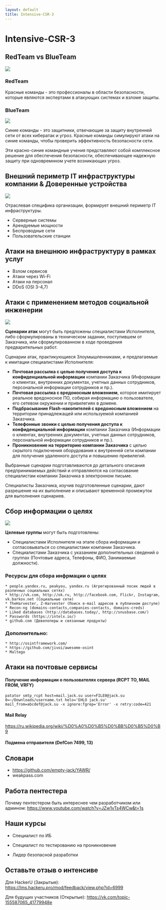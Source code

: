 ```yaml
---
layout: default
title: Intensive-CSR-3
---
```

# Intensive-CSR-3

## RedTeam vs BlueTeam
![](https://i.imgur.com/QSsqS6Z.png)

### RedTeam

Красные команды - это профессионалы в области безопасности, которые являются экспертами в атакующих системах и взломе защиты. 

### BlueTeam

![](https://i.imgur.com/UFmO1wy.png)

Синие команды - это защитники, отвечающие за защиту внутренней сети от всех кибератак и угроз. Красные команды симулируют атаки на синие команды, чтобы проверить эффективность безопасности сети. 

Эти красно-синие командные учения представляют собой комплексное решение для обеспечения безопасности, обеспечивающее надежную защиту при одновремнном учете возникающих угроз.

## Внешний периметр IT инфраструктуры компании & Доверенные устройства
![](https://i.imgur.com/u3qH5C0.png)

Отраслевая специфика организации, формирует внешний периметр IT инфраструктуры.

- Серверные системы
- Арендуемые мощности
- Беспроводные сети
- Пользовательские станции

## Атаки на внешнюю инфраструктуру в рамках услуг

- Взлом сервисов
- Атаки через Wi-Fi
- Атаки на персонал
- DDoS (OSI 3-4,7)

## Атаки с применением методов социальной инженерии
![](https://i.imgur.com/IHCKUqA.png)


**Сценарии атак** могут быть предложены специалистами Исполнителя, либо сформулированы в техническом задании, поступившем от Заказчика, или сформулированном в ходе проведения предварительных работ.

Сценарии атак, практикующиеся Злоумышленниками, и предлагаемые к имитации специалистами Исполнителя:

- **Почтовая рассылка с целью получения доступа к конфиденциальной информации** компании Заказчика (Информации о клиентах, внутренних документах, учетных данных сотрудников, персональной информации сотрудников и пр.).
- **Почтовая рассылка с вредоносным вложением**, которое имитирует реальное вредоносное ПО, собирая информацию о пользователе, его сетевом окружении и привилегиях в домене.
- **Подбрасывание Flash-накопителей с вредоносным вложением** на территории принадлежащей или используемой компанией Заказчика.
- **Телефонные звонки с целью получения доступа к конфиденциальной информации** компании Заказчика (Информации о клиентах, внутренних документах, учетных данных сотрудников, персональной информации сотрудников и пр.).
- **Проникновение на территорию компании Заказчика** с целью скрытого подключения оборудования к внутренней сети компании для получения удаленного доступа и повышению привилегий.

Выбранные сценарии подготавливаются до детального описания предпринимаемых действий и отправляются на согласование специалистам компании Заказчика в электронном письме.

Специалисты Заказчика, изучив подготовленные сценарии, дают разрешение на их выполнение и описывают временной промежуток для выполнения сценариев.

## Сбор информации о целях

![](https://i.imgur.com/mKAqQ41.png)

**Целевые группы** могут быть подготовлены:

 - Специалистами Исполнителя на этапе сбора информации и согласовываться со специалистами компании Заказчика.
 - Специалистами Заказчика с указанием дополнительных сведений о группах (Почтовые адреса, Телефоны, ФИО, Занимаемые должности). 

### Ресурсы для сбора инфрмации о целях

    * people.yandex.ru, peakyou, yandex.ru (Агрегированный посик людей в различных социальных сетях)
    * http://vk.com, http://ok.ru, http://facebook.com, Flickr, Instagram, vk.barkov.net (Социальные сети)
    * TheHarvester, Z-Harvester (Поиск e-mail адресов в публичном доступе)
    * Recon-ng (domains-contacts,companies-contacts, domains-creds)
    * Liked databases (http://databases.today/, http://snusbase.com/)
    * Passwords (https://intelx.io/)
    * github.com (Девелоперы и связанные продукты)

### Дополнительно:

    * http://osintframework.com/
    * https://github.com/jivoi/awesome-osint
    * Maltego

## Атаки на почтовые сервисы
 
#### Получение информации о пользователях сервера (RCPT TO, MAIL FROM, VRFY)

```
patator smtp_rcpt host=mail.jack.su user=FILE0@jack.su 0=~/Downloads/username.txt helo='EHLO jack.su' mail_from=abcdef@jack.su -x ignore:fgrep='Error' -x retry:code=421
```

#### Mail Relay

https://ru.wikipedia.org/wiki/%D0%A0%D0%B5%D0%BB%D0%B5%D0%B9

#### Подмена отправителя (DefCon 7499, 13) 

## Словари

- https://github.com/empty-jack/YAWR/
- weakpass.com 

## Работа пентестера

Почему пентестером быть интереснее чем разработчиком или админом: https://www.youtube.com/watch?v=JZw1vTs4WCw&t=1s

## Наши курсы

- Специалист по ИБ

- Специалист по тестированию на проникновение

- Лидер безопасной разработки

## Оставьте отзыв о интенсиве

Для HackerU (Закрытые): https://lms.hackeru.pro/mod/feedback/view.php?id=6999

Для будущих участников (Открытые): https://vk.com/topic-155587065_41779948е

